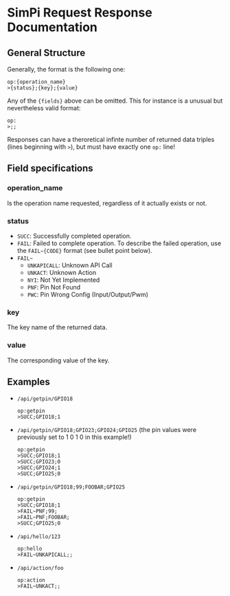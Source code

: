 # SimPi Request Response Documentation

## General Structure
Generally, the format is the following one:
```
op:{operation_name}
>{status};{key};{value}
```

Any of the `{fields}` above can be omitted. This for instance is a unusual
but nevertheless valid format:
```
op:
>;;
```
Responses can have a theroretical infinte number of returned data triples (lines beginning with `>`), but
must have exactly one `op:` line!

## Field specifications

### operation_name
Is the operation name requested, regardless of it actually exists or not.

### status
- `SUCC`: Successfully completed operation.
- `FAIL`: Failed to complete operation. To describe the failed operation, use
the `FAIL~{CODE}` format (see bullet point below).
- `FAIL~`
  - `UNKAPICALL`: Unknown API Call
  - `UNKACT`: Unknown Action
  - `NYI`: Not Yet Implemented
  - `PNF`: Pin Not Found
  - `PWC`: Pin Wrong Config (Input/Output/Pwm)

### key
The key name of the returned data.

### value
The corresponding value of the key.

## Examples

- `/api/getpin/GPIO18`
    ```
    op:getpin
    >SUCC;GPIO18;1
    ```

- `/api/getpin/GPIO18;GPIO23;GPIO24;GPIO25`
    (the pin values were previously set to 1 0 1 0 in this example!)
    ```
    op:getpin
    >SUCC;GPIO18;1
    >SUCC;GPIO23;0
    >SUCC;GPIO24;1
    >SUCC;GPIO25;0
    ```

- `/api/getpin/GPIO18;99;FOOBAR;GPIO25`
    ```
    op:getpin
    >SUCC;GPIO18;1
    >FAIL~PNF;99;
    >FAIL~PNF;FOOBAR;
    >SUCC;GPIO25;0
    ```

- `/api/hello/123`
    ```
    op:hello
    >FAIL~UNKAPICALL;;
    ```

- `/api/action/foo`
    ```
    op:action
    >FAIL~UNKACT;;
    ```